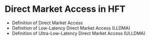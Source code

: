 # Direct Market Access in HFT




- Definition of Direct Market Access
- Definition of Low-Latency Direct Market Access (LLDMA)
- Definition of Ultra-Low-Latency Direct Market Access (ULLDMA)




